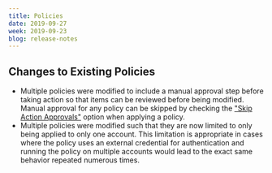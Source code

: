 ```yaml
---
title: Policies
date: 2019-09-27
week: 2019-09-23
blog: release-notes
---
```


## Changes to Existing Policies

* Multiple policies were modified to include a manual approval step before taking action so that items can be reviewed before being modified. Manual approval for any policy can be skipped by checking the ["Skip Action Approvals"](/policies/users/guides/apply_policy.html#common-policy-configuration-options--skip-action-approvals-) option when applying a policy.
* Multiple policies were modified such that they are now limited to only being applied to only one account. This limitation is appropriate in cases where the policy uses an external credential for authentication and running the policy on multiple accounts would lead to the exact same behavior repeated numerous times.
